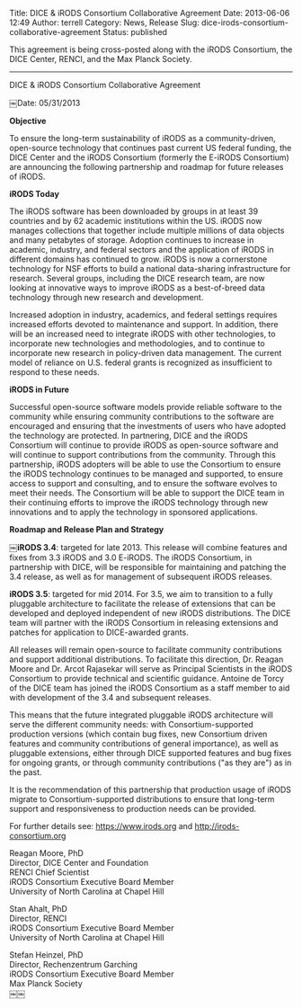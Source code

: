 Title: DICE & iRODS Consortium Collaborative Agreement
Date: 2013-06-06 12:49
Author: terrell
Category: News, Release
Slug: dice-irods-consortium-collaborative-agreement
Status: published

This agreement is being cross-posted along with the iRODS Consortium,
the DICE Center, RENCI, and the Max Planck Society.

------

DICE & iRODS Consortium Collaborative Agreement

￼Date: 05/31/2013

**Objective**

To ensure the long-term sustainability of iRODS as a community-driven,
open-source technology that continues past current US federal funding,
the DICE Center and the iRODS Consortium (formerly the E-iRODS
Consortium) are announcing the following partnership and roadmap for
future releases of iRODS.

**iRODS Today**

The iRODS software has been downloaded by groups in at least 39
countries and by 62 academic institutions within the US. iRODS now
manages collections that together include multiple millions of data
objects and many petabytes of storage. Adoption continues to increase in
academic, industry, and federal sectors and the application of iRODS in
different domains has continued to grow. iRODS is now a cornerstone
technology for NSF efforts to build a national data-sharing
infrastructure for research. Several groups, including the DICE research
team, are now looking at innovative ways to improve iRODS as a
best-of-breed data technology through new research and development.

Increased adoption in industry, academics, and federal settings requires
increased efforts devoted to maintenance and support. In addition, there
will be an increased need to integrate iRODS with other technologies, to
incorporate new technologies and methodologies, and to continue to
incorporate new research in policy-driven data management. The current
model of reliance on U.S. federal grants is recognized as insufficient
to respond to these needs.

**iRODS in Future**

Successful open-source software models provide reliable software to the
community while ensuring community contributions to the software are
encouraged and ensuring that the investments of users who have adopted
the technology are protected. In partnering, DICE and the iRODS
Consortium will continue to provide iRODS as open-source software and
will continue to support contributions from the community. Through this
partnership, iRODS adopters will be able to use the Consortium to ensure
the iRODS technology continues to be managed and supported, to ensure
access to support and consulting, and to ensure the software evolves to
meet their needs. The Consortium will be able to support the DICE team
in their continuing efforts to improve the iRODS technology through new
innovations and to apply the technology in sponsored applications.

**Roadmap and Release Plan and Strategy**

￼**iRODS 3.4**: targeted for late 2013. This release will combine
features and fixes from 3.3 iRODS and 3.0 E-iRODS. The iRODS Consortium,
in partnership with DICE, will be responsible for maintaining and
patching the 3.4 release, as well as for management of subsequent iRODS
releases.

**iRODS 3.5**: targeted for mid 2014. For 3.5, we aim to transition to a
fully pluggable architecture to facilitate the release of extensions
that can be developed and deployed independent of new iRODS
distributions. The DICE team will partner with the iRODS Consortium in
releasing extensions and patches for application to DICE-awarded grants.

All releases will remain open-source to facilitate community
contributions and support additional distributions. To facilitate this
direction, Dr. Reagan Moore and Dr. Arcot Rajasekar will serve as
Principal Scientists in the iRODS Consortium to provide technical and
scientific guidance. Antoine de Torcy of the DICE team has joined the
iRODS Consortium as a staff member to aid with development of the 3.4
and subsequent releases.

This means that the future integrated pluggable iRODS architecture will
serve the different community needs: with Consortium-supported
production versions (which contain bug fixes, new Consortium driven
features and community contributions of general importance), as well as
pluggable extensions, either through DICE supported features and bug
fixes for ongoing grants, or through community contributions ("as they
are") as in the past.

It is the recommendation of this partnership that production usage of
iRODS migrate to Consortium-supported distributions to ensure that
long-term support and responsiveness to production needs can be
provided.

For further details see: <https://www.irods.org> and
<http://irods-consortium.org>

Reagan Moore, PhD  
Director, DICE Center and Foundation  
RENCI Chief Scientist  
iRODS Consortium Executive Board Member  
University of North Carolina at Chapel Hill

Stan Ahalt, PhD  
Director, RENCI  
iRODS Consortium Executive Board Member  
University of North Carolina at Chapel Hill

Stefan Heinzel, PhD  
Director, Rechenzentrum Garching  
iRODS Consortium Executive Board Member  
Max Planck Society  
￼￼
